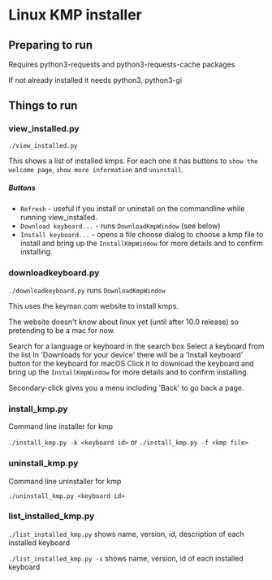 # Linux KMP installer

## Preparing to run

Requires python3-requests and python3-requests-cache packages

If not already installed it needs python3, python3-gi

## Things to run

### view_installed.py

`./view_installed.py`

This shows a list of installed kmps.
For each one it has buttons to `show the welcome page`, `show more information` and `uninstall`.

##### Buttons

* `Refresh` - useful if you install or uninstall on the commandline while running view_installed.
* `Download keyboard...` - runs `DownloadKmpWindow` (see below)
* `Install keyboard...` - opens a file choose dialog to choose a kmp file to install and bring up the `InstallKmpWindow` for more details and to confirm installing.

### downloadkeyboard.py

`./downloadkeyboard.py` runs `DownloadKmpWindow`

This uses the keyman.com website to install kmps.

The website doesn't know about linux yet (until after 10.0 release) so
pretending to be a mac for now.

Search for a language or keyboard in the search box
Select a keyboard from the list
In 'Downloads for your device' there will be a 'Install keyboard' button for the keyboard for macOS
Click it to download the keyboard and bring up the `InstallKmpWindow` for more details and to confirm installing.

Secondary-click gives you a menu including 'Back' to go back a page.


### install_kmp.py

Command line installer for kmp

`./install_kmp.py -k <keyboard id>`
or
`./install_kmp.py -f <kmp file>`

### uninstall_kmp.py

Command line uninstaller for kmp

`./uninstall_kmp.py <keyboard id>`

### list_installed_kmp.py

`./list_installed_kmp.py` shows name, version, id, description of each installed keyboard

`./list_installed_kmp.py -s` shows name, version, id of each installed keyboard
